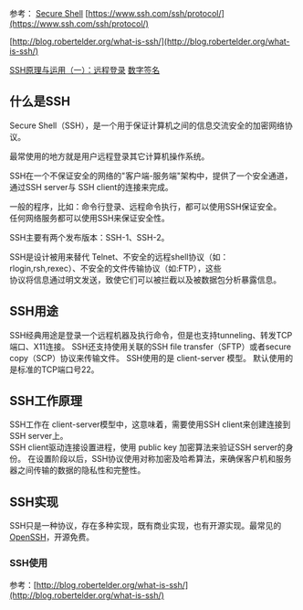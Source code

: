 
参考：
[Secure Shell](https://en.wikipedia.org/wiki/Secure_Shell)
[https://www.ssh.com/ssh/protocol/](https://www.ssh.com/ssh/protocol/)

[http://blog.robertelder.org/what-is-ssh/](http://blog.robertelder.org/what-is-ssh/)

[SSH原理与运用（一）：远程登录](http://www.ruanyifeng.com/blog/2011/12/ssh_remote_login.html)
[数字签名](http://www.ruanyifeng.com/blog/2011/08/what_is_a_digital_signature.html)

## 什么是SSH
Secure Shell（SSH），是一个用于保证计算机之间的信息交流安全的加密网络协议。

最常使用的地方就是用户远程登录其它计算机操作系统。

SSH在一个不保证安全的网络的"客户端-服务端"架构中，提供了一个安全通道，通过SSH server与
SSH client的连接来完成。

一般的程序，比如：命令行登录、远程命令执行，都可以使用SSH保证安全。  
任何网络服务都可以使用SSH来保证安全性。

SSH主要有两个发布版本：SSH-1、SSH-2。

SSH是设计被用来替代 Telnet、不安全的远程shell协议（如：rlogin,rsh,rexec）、不安全的文件传输协议（如:FTP），这些  
协议将信息通过明文发送，致使它们可以被拦截以及被数据包分析暴露信息。



## SSH用途

SSH经典用途是登录一个远程机器及执行命令，但是也支持tunneling、转发TCP端口、X11连接。
SSH还支持使用关联的SSH file transfer（SFTP）或者secure copy（SCP）协议来传输文件。
SSH使用的是 client-server 模型。
默认使用的是标准的TCP端口号22。

## SSH工作原理

SSH工作在 client-server模型中，这意味着，需要使用SSH client来创建连接到SSH server上。  
SSH client驱动连接设置进程，使用 public key 加密算法来验证SSH server的身份。
在设置阶段以后，SSH协议使用对称加密及哈希算法，来确保客户机和服务器之间传输的数据的隐私性和完整性。



## SSH实现

SSH只是一种协议，存在多种实现，既有商业实现，也有开源实现。最常见的[OpenSSH](https://www.openssh.com/)，开源免费。



### SSH使用

参考：[http://blog.robertelder.org/what-is-ssh/](http://blog.robertelder.org/what-is-ssh/)